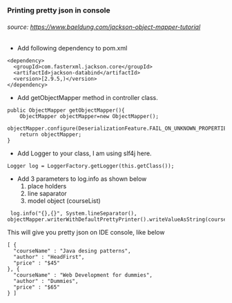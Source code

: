 ### Printing pretty  json in console

###### source: https://www.baeldung.com/jackson-object-mapper-tutorial 

- Add following dependency to pom.xml

```
<dependency>
  <groupId>com.fasterxml.jackson.core</groupId>
  <artifactId>jackson-databind</artifactId>
  <version>[2.9.5,)</version>
</dependency>
```
- Add getObjectMapper method in controller class.
```
public ObjectMapper getObjectMapper(){
    ObjectMapper objectMapper=new ObjectMapper();
    objectMapper.configure(DeserializationFeature.FAIL_ON_UNKNOWN_PROPERTIES,false);
    return objectMapper;
}
```
- Add Logger to your class, I am using slf4j here.
```
Logger log = LoggerFactory.getLogger(this.getClass());
```
- Add 3 parameters to log.info as shown below
    1. place holders
    2. line saparator
    3. model object (courseList)

```
 log.info("{},{}", System.lineSeparator(), objectMapper.writerWithDefaultPrettyPrinter().writeValueAsString(courseList));
```

This will give you pretty json on IDE console, like below

```
[ {
  "courseName" : "Java desing patterns",
  "author" : "HeadFirst",
  "price" : "$45"
}, {
  "courseName" : "Web Development for dummies",
  "author" : "Dummies",
  "price" : "$65"
} ]
```
